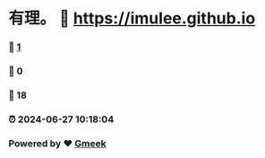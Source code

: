# 有理。 :link: https://imulee.github.io 
### :page_facing_up: [1](https://imulee.github.io/tag.html) 
### :speech_balloon: 0 
### :hibiscus: 18 
### :alarm_clock: 2024-06-27 10:18:04 
### Powered by :heart: [Gmeek](https://github.com/Meekdai/Gmeek)
